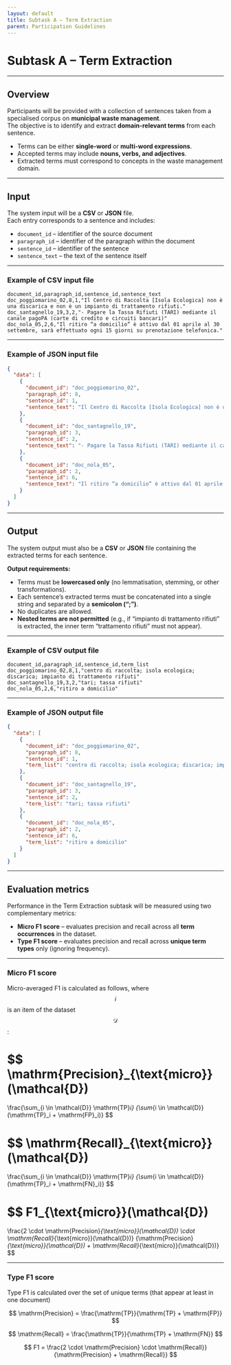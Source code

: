 ```yaml
---
layout: default
title: Subtask A – Term Extraction
parent: Participation Guidelines
---
```


# Subtask A – Term Extraction

---
## Overview

Participants will be provided with a collection of sentences taken from a specialised corpus on **municipal waste management**.  
The objective is to identify and extract **domain-relevant terms** from each sentence.  

- Terms can be either **single-word** or **multi-word expressions**.  
- Accepted terms may include **nouns, verbs, and adjectives**.  
- Extracted terms must correspond to concepts in the waste management domain.

---
## Input

The system input will be a **CSV** or **JSON** file.  
Each entry corresponds to a sentence and includes:  

- `document_id` – identifier of the source document  
- `paragraph_id` – identifier of the paragraph within the document  
- `sentence_id` – identifier of the sentence  
- `sentence_text` – the text of the sentence itself  

---
### Example of CSV input file

```csv
document_id,paragraph_id,sentence_id,sentence_text
doc_poggiomarino_02,8,1,"Il Centro di Raccolta [Isola Ecologica] non è una discarica e non è un impianto di trattamento rifiuti."
doc_santagnello_19,3,2,"- Pagare la Tassa Rifiuti (TARI) mediante il canale pagoPA (carte di credito e circuiti bancari)"
doc_nola_05,2,6,"Il ritiro “a domicilio” è attivo dal 01 aprile al 30 settembre, sarà effettuato ogni 15 giorni su prenotazione telefonica."
```

---
### Example of JSON input file

```json
{
  "data": [
    {
      "document_id": "doc_poggiomarino_02",
      "paragraph_id": 8,
      "sentence_id": 1,
      "sentence_text": "Il Centro di Raccolta [Isola Ecologica] non è una discarica e non è un impianto di trattamento rifiuti."
    },
    {
      "document_id": "doc_santagnello_19",
      "paragraph_id": 3,
      "sentence_id": 2,
      "sentence_text": "- Pagare la Tassa Rifiuti (TARI) mediante il canale pagoPA (carte di credito e circuiti bancari)"
    },
    {
      "document_id": "doc_nola_05",
      "paragraph_id": 2,
      "sentence_id": 6,
      "sentence_text": "Il ritiro “a domicilio” è attivo dal 01 aprile al 30 settembre, sarà effettuato ogni 15 giorni su prenotazione telefonica."
    }
  ]
}
```

---
## Output

The system output must also be a **CSV** or **JSON** file containing the extracted terms for each sentence.  

**Output requirements:**  
- Terms must be **lowercased only** (no lemmatisation, stemming, or other transformations).  
- Each sentence’s extracted terms must be concatenated into a single string and separated by a **semicolon (“;”)**.  
- No duplicates are allowed.
- **Nested terms are not permitted** (e.g., if “impianto di trattamento rifiuti” is extracted, the inner term “trattamento rifiuti” must not appear).

---
### Example of CSV output file

```csv
document_id,paragraph_id,sentence_id,term_list
doc_poggiomarino_02,8,1,"centro di raccolta; isola ecologica; discarica; impianto di trattamento rifiuti"
doc_santagnello_19,3,2,"tari; tassa rifiuti"
doc_nola_05,2,6,"ritiro a domicilio"
```

---
### Example of JSON output file

```json
{
  "data": [
    {
      "document_id": "doc_poggiomarino_02",
      "paragraph_id": 8,
      "sentence_id": 1,
      "term_list": "centro di raccolta; isola ecologica; discarica; impianto di trattamento rifiuti"
    },
    {
      "document_id": "doc_santagnello_19",
      "paragraph_id": 3,
      "sentence_id": 2,
      "term_list": "tari; tassa rifiuti"
    },
    {
      "document_id": "doc_nola_05",
      "paragraph_id": 2,
      "sentence_id": 6,
      "term_list": "ritiro a domicilio"
    }
  ]
}
```

---
## Evaluation metrics

Performance in the Term Extraction subtask will be measured using two complementary metrics:

- **Micro F1 score** – evaluates precision and recall across all **term occurrences** in the dataset.  
- **Type F1 score** – evaluates precision and recall across **unique term types** only (ignoring frequency).  

---
### Micro F1 score

Micro-averaged F1 is calculated as follows, where $$i$$ is an item of the dataset $$\mathcal{D}$$:

$$
\mathrm{Precision}_{\text{micro}}(\mathcal{D})
=
\frac{\sum_{i \in \mathcal{D}} \mathrm{TP}_i}
{\sum_{i \in \mathcal{D}} (\mathrm{TP}_i + \mathrm{FP}_i)}
$$

$$
\mathrm{Recall}_{\text{micro}}(\mathcal{D})
=
\frac{\sum_{i \in \mathcal{D}} \mathrm{TP}_i}
{\sum_{i \in \mathcal{D}} (\mathrm{TP}_i + \mathrm{FN}_i)}
$$

$$
F1_{\text{micro}}(\mathcal{D})
=
\frac{2 \cdot \mathrm{Precision}_{\text{micro}}(\mathcal{D}) \cdot \mathrm{Recall}_{\text{micro}}(\mathcal{D})}
{\mathrm{Precision}_{\text{micro}}(\mathcal{D}) + \mathrm{Recall}_{\text{micro}}(\mathcal{D})}
$$

---
### Type F1 score

Type F1 is calculated over the set of unique terms (that appear at least in one document)

$$
\mathrm{Precision} = \frac{\mathrm{TP}}{\mathrm{TP} + \mathrm{FP}}
$$

$$
\mathrm{Recall} = \frac{\mathrm{TP}}{\mathrm{TP} + \mathrm{FN}}
$$

$$
F1 = \frac{2 \cdot \mathrm{Precision} \cdot \mathrm{Recall}}{\mathrm{Precision} + \mathrm{Recall}}
$$

